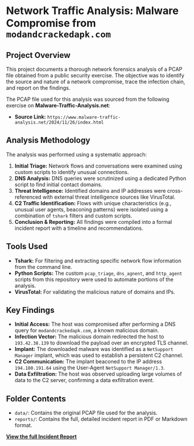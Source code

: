 # Network Traffic Analysis: Malware Compromise from `modandcrackedapk.com`

## Project Overview
This project documents a thorough network forensics analysis of a PCAP file obtained from a public security exercise. The objective was to identify the source and nature of a network compromise, trace the infection chain, and report on the findings.

The PCAP file used for this analysis was sourced from the following exercise on **Malware-Traffic-Analysis.net**:
- **Source Link:** `https://www.malware-traffic-analysis.net/2024/11/26/index.html`

## Analysis Methodology
The analysis was performed using a systematic approach:
1.  **Initial Triage:** Network flows and conversations were examined using custom scripts to identify unusual connections.
2.  **DNS Analysis:** DNS queries were scrutinized using a dedicated Python script to find initial contact domains.
3.  **Threat Intelligence:** Identified domains and IP addresses were cross-referenced with external threat intelligence sources like VirusTotal.
4.  **C2 Traffic Identification:** Flows with unique characteristics (e.g., unusual user agents, beaconing patterns) were isolated using a combination of `tshark` filters and custom scripts.
5.  **Conclusion & Reporting:** All findings were compiled into a formal incident report with a timeline and recommendations.

## Tools Used
- **Tshark:** For filtering and extracting specific network flow information from the command line.
- **Python Scripts:** The custom `pcap_triage`, `dns_agnent`, and `http_agent` scripts from this repository were used to automate portions of the analysis.
- **VirusTotal:** For validating the malicious nature of domains and IPs.

## Key Findings
- **Initial Access:** The host was compromised after performing a DNS query for `modandcrackedapk.com`, a known malicious domain.
- **Infection Vector:** The malicious domain redirected the host to `193.42.38.139` to download the payload over an encrypted TLS channel.
- **Implant:** The downloaded malware was identified as a `NetSupport Manager` implant, which was used to establish a persistent C2 channel.
- **C2 Communication:** The implant beaconed to the IP address `194.180.191.64` using the User-Agent `NetSupport Manager/1.3`.
- **Data Exfiltration:** The host was observed uploading large volumes of data to the C2 server, confirming a data exfiltration event.

## Folder Contents
- `data/`: Contains the original PCAP file used for the analysis.
- `reports/`: Contains the full, detailed incident report in PDF or Markdown format.

[**View the full Incident Report**](./reports/Incident_Report_modandcrackedapk.md)
